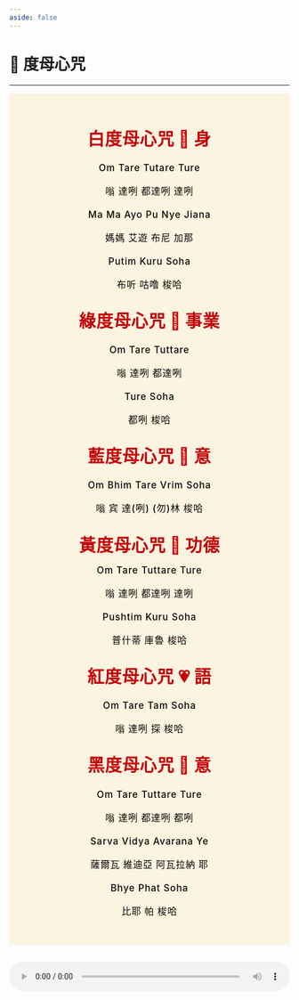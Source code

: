 ```yaml
---
aside: false
---
```


# 📿 度母心咒

----

<style>
.vp-doc p {
    margin: 5px 0;
}

.mantra-box {
  margin: 2px 0 !important;
  text-align: center;
  background-color: #FBF4E1;
  padding: 10px;
  border-radius: 5px;
  font-size: 1.2em;
  line-height: 1.5;
  font-weight: 500;
  color: #140000;
  /* font-family: KaiTi, "楷体", "楷体_GB2312", STKaiti, "华文楷体", serif; */
  letter-spacing: 0.06em;
  padding: 1.8em;
}

.mantra-title {
 text-align: center;
 font-size: 1.8em;
 font-weight: 1000;
 color: #C40007;
 margin-top: 30px;
 margin-bottom: 10px;
}

.mantra-space {
 height: 0.8em;
}

.mantra-times {
 color: #513027;
 font-size: 0.8em;
 margin-top: -0.8em;
 margin-bottom: 0.8em;
}

.mantra-important {
 color: #6F2AA9;
}
</style>




<div class="mantra-box">

<div class="mantra-title" style="font-size: 1.8em;">
 白度母心咒 🤍 身
</div>

Om Tare Tutare Ture  

嗡 達咧 都達咧 達咧 

Ma Ma Ayo Pu Nye Jiana 

媽媽 艾遊 布尼 加那 

Putim Kuru Soha

布听 咕噜 梭哈


<div class="mantra-title" style="font-size: 1.8em;">
綠度母心咒 💚 事業
</div>

Om Tare Tuttare  

嗡 達咧 都達咧 

Ture Soha

都咧 梭哈

<div class="mantra-title" style="font-size: 1.8em;">
藍度母心咒 💙 意
</div>

Om Bhim Tare Vrim Soha 

嗡 宾 達(咧) (勿)林 梭哈


<div class="mantra-title" style="font-size: 1.8em;">
黃度母心咒 💛 功德
</div>
Om Tare Tuttare Ture 

嗡 達咧 都達咧 達咧 

Pushtim Kuru Soha

普什蒂 庫魯 梭哈

<div class="mantra-title" style="font-size: 1.8em;">
紅度母心咒 💗 語
</div>

Om Tare Tam Soha 

嗡 達咧 探 梭哈

<div class="mantra-title" style="font-size: 1.8em;">
黑度母心咒 🖤 意
</div>

Om Tare Tuttare Ture 

嗡 達咧 都達咧 都咧 

Sarva Vidya Avarana Ye 

薩爾瓦 維迪亞 阿瓦拉納 耶 

Bhye Phat Soha

比耶 帕 梭哈

</div>

<audio controls loop style="width: 100%; margin: 2em 0;">
  <source src="https://raw.githubusercontent.com/GeekEast/public-media-files/main/audio/liudumuxinzhou.mp3" type="audio/mpeg">
Your browser does not support the audio element.
</audio>





